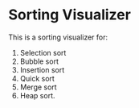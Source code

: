 # Sorting Visualizer

This is a sorting visualizer for:
1. Selection sort
2. Bubble sort
3. Insertion sort
4. Quick sort
5. Merge sort
6. Heap sort.








